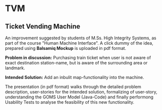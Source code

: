 
# TVM
## Ticket Vending Machine
An improvement suggested by students of M.Ss. High Integrity Systems, as part of the course "Human Machine Interface". A click dummy of the idea, prepared using **Balsamiq Mockup** is uploaded in pdf format.

**Problem in discussion:** Purchasing train ticket when user is not aware of exact destination station-name, but is aware of the surrounding area or landmark.

**Intended Solution:** Add an inbulit map-functionality into the machine.

The presentation (in pdf format) walks through the detailed problem description, user-stories for the intended solution, formalizing of user-story, understanding the GOMS User Model (Java-Code) and finally performong Usability Tests to analyse the feasibility of this new functionality.
